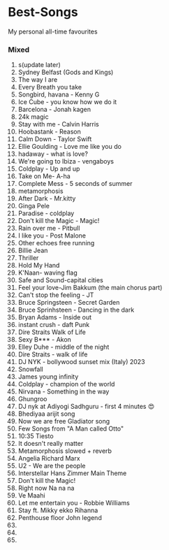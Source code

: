# Best-Songs
My personal all-time favourites


### Mixed
1. s(update later)
2. Sydney Belfast (Gods and Kings)
3. The way I are
4. Every Breath you take
5. Songbird, havana - Kenny G
6. Ice Cube - you know how we do it
7. Barcelona - Jonah kagen
8. 24k magic
9. Stay with me - Calvin Harris
10. Hoobastank - Reason
12. Calm Down - Taylor Swift
13. Ellie Goulding - Love me like you do
14. hadaway - what is love?
15. We're going to Ibiza - vengaboys
16. Coldplay - Up and up
17. Take on Me- A-ha
18. Complete Mess - 5 seconds of summer
19. metamorphosis
20. After Dark - Mr.kitty
21. Ginga Pele
22. Paradise - coldplay
23. Don't kill the Magic - Magic!
24. Rain over me -  Pitbull
25. I like you - Post Malone
26. Other echoes free running
27. Billie Jean
28. Thriller
29. Hold My Hand
30. K'Naan- waving flag
31. Safe and Sound-capital cities
32. Feel your love-Jim Bakkum (the main chorus part)
33. Can't stop the feeling - JT
34. Bruce Springsteen - Secret Garden
35. Bruce Sprinhsteen - Dancing in the dark
36. Bryan Adams - Inside out
37. instant crush - daft Punk
38. Dire Straits Walk of Life
39. Sexy B*** - Akon
40. Elley Duhe - middle of the night
41. Dire Straits - walk of life
42. DJ NYK - bollywood sunset mix (Italy) 2023
43. Snowfall
44. James young infinity
45. Coldplay - champion of the world
46. Nirvana - Something in the way
47. Ghungroo
48. DJ nyk at  Adiyogi Sadhguru - first 4 minutes 😍
49. Bhediyaa arijit song
50. Now we are free Gladiator song
51. Few Songs from "A Man called Otto"
52. 10:35 Tiesto
53. It doesn't really matter
54. Metamorphosis slowed + reverb
55. Angelia Richard Marx
56. U2 - We are the people
57. Interstellar Hans Zimmer Main Theme
58. Don't kill the Magic!
59. Right now Na na na
60. Ve Maahi
61. Let me entertain you - Robbie Williams
62. Stay ft. Mikky ekko Rihanna
63. Penthouse floor John legend
64. 
65. 
66. 



